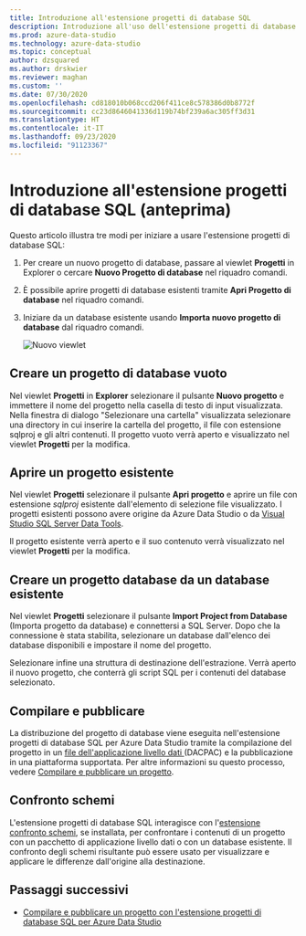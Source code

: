 ```yaml
---
title: Introduzione all'estensione progetti di database SQL
description: Introduzione all'uso dell'estensione progetti di database SQL per Azure Data Studio
ms.prod: azure-data-studio
ms.technology: azure-data-studio
ms.topic: conceptual
author: dzsquared
ms.author: drskwier
ms.reviewer: maghan
ms.custom: ''
ms.date: 07/30/2020
ms.openlocfilehash: cd818010b068ccd206f411ce8c578386d0b8772f
ms.sourcegitcommit: cc23d8646041336d119b74bf239a6ac305ff3d31
ms.translationtype: HT
ms.contentlocale: it-IT
ms.lasthandoff: 09/23/2020
ms.locfileid: "91123367"
---
```

# <a name="getting-started-with-the-sql-database-projects-extension-preview"></a>Introduzione all'estensione progetti di database SQL (anteprima)

Questo articolo illustra tre modi per iniziare a usare l'estensione progetti di database SQL:

1. Per creare un nuovo progetto di database, passare al viewlet **Progetti** in Explorer o cercare **Nuovo Progetto di database** nel riquadro comandi.
2. È possibile aprire progetti di database esistenti tramite **Apri Progetto di database** nel riquadro comandi.
3. Iniziare da un database esistente usando **Importa nuovo progetto di database** dal riquadro comandi.

    ![Nuovo viewlet](media/sql-database-projects-extension/projects-viewlet.png)

## <a name="create-an-empty-database-project"></a>Creare un progetto di database vuoto

Nel viewlet **Progetti** in **Explorer** selezionare il pulsante **Nuovo progetto** e immettere il nome del progetto nella casella di testo di input visualizzata.  Nella finestra di dialogo "Selezionare una cartella" visualizzata selezionare una directory in cui inserire la cartella del progetto, il file con estensione sqlproj e gli altri contenuti.
Il progetto vuoto verrà aperto e visualizzato nel viewlet **Progetti** per la modifica.

## <a name="open-an-existing-project"></a>Aprire un progetto esistente

Nel viewlet **Progetti** selezionare il pulsante **Apri progetto** e aprire un file con estensione *sqlproj* esistente dall'elemento di selezione file visualizzato. I progetti esistenti possono avere origine da Azure Data Studio o da [Visual Studio SQL Server Data Tools](../../ssdt/sql-server-data-tools.md).

Il progetto esistente verrà aperto e il suo contenuto verrà visualizzato nel viewlet **Progetti** per la modifica.

## <a name="create-a-database-project-from-an-existing-database"></a>Creare un progetto database da un database esistente

Nel viewlet **Progetti** selezionare il pulsante **Import Project from Database** (Importa progetto da database) e connettersi a SQL Server.  Dopo che la connessione è stata stabilita, selezionare un database dall'elenco dei database disponibili e impostare il nome del progetto.

Selezionare infine una struttura di destinazione dell'estrazione.  Verrà aperto il nuovo progetto, che conterrà gli script SQL per i contenuti del database selezionato.

## <a name="build-and-publish"></a>Compilare e pubblicare

La distribuzione del progetto di database viene eseguita nell'estensione progetti di database SQL per Azure Data Studio tramite la compilazione del progetto in un [file dell'applicazione livello dati ](../../relational-databases/data-tier-applications/data-tier-applications.md) (DACPAC) e la pubblicazione in una piattaforma supportata. Per altre informazioni su questo processo, vedere [Compilare e pubblicare un progetto](sql-database-project-extension-build.md).

## <a name="schema-compare"></a>Confronto schemi

L'estensione progetti di database SQL interagisce con l'[estensione confronto schemi](schema-compare-extension.md), se installata, per confrontare i contenuti di un progetto con un pacchetto di applicazione livello dati o con un database esistente.  Il confronto degli schemi risultante può essere usato per visualizzare e applicare le differenze dall'origine alla destinazione.

## <a name="next-steps"></a>Passaggi successivi

- [Compilare e pubblicare un progetto con l'estensione progetti di database SQL per Azure Data Studio](sql-database-project-extension-build.md)